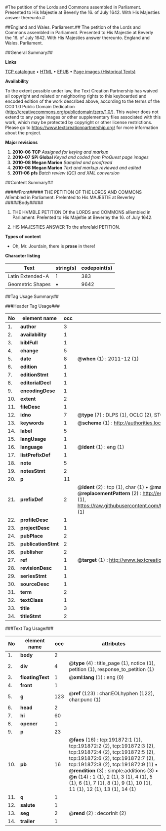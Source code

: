 #The petition of the Lords and Commons assembled in Parliament. Presented to His Majestie at Beverly the 16. of July 1642. With His Majesties answer thereunto.#

##England and Wales. Parliament.##
The petition of the Lords and Commons assembled in Parliament. Presented to His Majestie at Beverly the 16. of July 1642. With His Majesties answer thereunto.
England and Wales. Parliament.

##General Summary##

**Links**

[TCP catalogue](http://www.ota.ox.ac.uk/tcp/)  • 
[HTML](http://tei.it.ox.ac.uk/tcp/Texts-HTML/free/B09/B09083.html)  • 
[EPUB](http://tei.it.ox.ac.uk/tcp/Texts-EPUB/free/B09/B09083.epub) • 
[Page images (Historical Texts)](https://historicaltexts.jisc.ac.uk/eebo-80922667e)

**Availability**

To the extent possible under law, the Text Creation Partnership has waived all copyright and related or neighboring rights to this keyboarded and encoded edition of the work described above, according to the terms of the CC0 1.0 Public Domain Dedication (http://creativecommons.org/publicdomain/zero/1.0/). This waiver does not extend to any page images or other supplementary files associated with this work, which may be protected by copyright or other license restrictions. Please go to https://www.textcreationpartnership.org/ for more information about the project.

**Major revisions**

1. __2010-06__ __TCP__ *Assigned for keying and markup*
1. __2010-07__ __SPi Global__ *Keyed and coded from ProQuest page images*
1. __2010-08__ __Megan Marion__ *Sampled and proofread*
1. __2010-08__ __Megan Marion__ *Text and markup reviewed and edited*
1. __2011-06__ __pfs__ *Batch review (QC) and XML conversion*

##Content Summary##

#####Front#####
THE PETITION OF THE LORDS AND COMMONS Aſſembled in Parliament. Preſented to His MAJESTIE at Beverley
#####Body#####

1. THE HVMBLE PETITION Of the LORDS and COMMONS aſſembled in Parliament: Preſented to His Majeſtie at Beverley the 16. of July 1642.

1. HIS MAJESTIES ANSWER To the aforeſaid PETITION.

**Types of content**

  * Oh, Mr. Jourdain, there is **prose** in there!

**Character listing**


|Text|string(s)|codepoint(s)|
|---|---|---|
|Latin Extended-A|ſ|383|
|Geometric Shapes|▪|9642|

##Tag Usage Summary##

###Header Tag Usage###

|No|element name|occ|attributes|
|---|---|---|---|
|1.|__author__|3||
|2.|__availability__|1||
|3.|__biblFull__|1||
|4.|__change__|5||
|5.|__date__|8| @__when__ (1) : 2011-12 (1)|
|6.|__edition__|1||
|7.|__editionStmt__|1||
|8.|__editorialDecl__|1||
|9.|__encodingDesc__|1||
|10.|__extent__|2||
|11.|__fileDesc__|1||
|12.|__idno__|7| @__type__ (7) : DLPS (1), OCLC (2), STC (2), EEBO-CITATION (1), VID (1)|
|13.|__keywords__|1| @__scheme__ (1) : http://authorities.loc.gov/ (1)|
|14.|__label__|5||
|15.|__langUsage__|1||
|16.|__language__|1| @__ident__ (1) : eng (1)|
|17.|__listPrefixDef__|1||
|18.|__note__|5||
|19.|__notesStmt__|2||
|20.|__p__|11||
|21.|__prefixDef__|2| @__ident__ (2) : tcp (1), char (1)  •  @__matchPattern__ (2) : ([0-9\-]+):([0-9IVX]+) (1), (.+) (1)  •  @__replacementPattern__ (2) : http://eebo.chadwyck.com/downloadtiff?vid=$1&page=$2 (1), https://raw.githubusercontent.com/textcreationpartnership/Texts/master/tcpchars.xml#$1 (1)|
|22.|__profileDesc__|1||
|23.|__projectDesc__|1||
|24.|__pubPlace__|2||
|25.|__publicationStmt__|2||
|26.|__publisher__|2||
|27.|__ref__|1| @__target__ (1) : http://www.textcreationpartnership.org/docs/. (1)|
|28.|__revisionDesc__|1||
|29.|__seriesStmt__|1||
|30.|__sourceDesc__|1||
|31.|__term__|2||
|32.|__textClass__|1||
|33.|__title__|3||
|34.|__titleStmt__|2||


###Text Tag Usage###

|No|element name|occ|attributes|
|---|---|---|---|
|1.|__body__|2||
|2.|__div__|4| @__type__ (4) : title_page (1), notice (1), petition (1), response_to_petition (1)|
|3.|__floatingText__|1| @__xml:lang__ (1) : eng (0)|
|4.|__front__|1||
|5.|__g__|123| @__ref__ (123) : char:EOLhyphen (122), char:punc (1)|
|6.|__head__|2||
|7.|__hi__|60||
|8.|__opener__|1||
|9.|__p__|23||
|10.|__pb__|16| @__facs__ (16) : tcp:191872:1 (1), tcp:191872:2 (2), tcp:191872:3 (2), tcp:191872:4 (2), tcp:191872:5 (2), tcp:191872:6 (2), tcp:191872:7 (2), tcp:191872:8 (2), tcp:191872:9 (1)  •  @__rendition__ (3) : simple:additions (3)  •  @__n__ (14) : 1 (1), 2 (1), 3 (1), 4 (1), 5 (1), 6 (1), 7 (1), 8 (1), 9 (1), 10 (1), 11 (1), 12 (1), 13 (1), 14 (1)|
|11.|__q__|1||
|12.|__salute__|1||
|13.|__seg__|2| @__rend__ (2) : decorInit (2)|
|14.|__trailer__|1||
